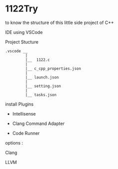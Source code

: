 # 1122Try
to know the structure of this little side project of C++

IDE using VSCode

Project Stucture 

    .vscode __
             |
             |__  1122.c
             |
             |__ c_cpp_properties.json
             |
             |__ launch.json
             |
             |__ setting.json
             |
             |__ tasks.json
             
install Plugins

* Intellisense

* Clang Command Adapter

* Code Runner

options : 

Clang

LLVM
